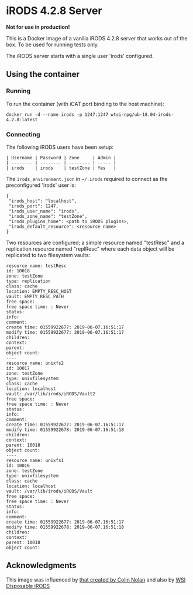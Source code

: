 # iRODS 4.2.8 Server

**Not for use in production!**

This is a Docker image of a vanilla iRODS 4.2.8 server that works out
of the box. To be used for running tests only.

The iRODS server starts with a single user 'irods' configured.

## Using the container
### Running

To run the container (with iCAT port binding to the host machine):

`docker run -d --name irods -p 1247:1247 wtsi-npg/ub-18.04-irods-4.2.8:latest`

### Connecting
The following iRODS users have been setup:

    | Username | Password | Zone     | Admin |
    | -------- | -------- | -------- | ----- |
    | irods    | irods    | testZone | Yes   |


The `irods_environment.json` in `~/.irods` required to connect as the
preconfigured 'irods' user is:

    {
     "irods_host": "localhost",
     "irods_port": 1247,
     "irods_user_name": "irods",
     "irods_zone_name": "testZone",
     "irods_plugins_home": <path to iRODS plugins>,
     "irods_default_resource": <resource name>
    }

Two resources are configured; a simple resource named "testResc" and a
replication resource named "replResc" where each data object will be
replicated to two filesystem vaults:

    resource name: testResc
    id: 10018
    zone: testZone
    type: replication
    class: cache
    location: EMPTY_RESC_HOST
    vault: EMPTY_RESC_PATH
    free space: 
    free space time: : Never
    status: 
    info: 
    comment: 
    create time: 01559922677: 2019-06-07.16:51:17
    modify time: 01559922677: 2019-06-07.16:51:17
    children: 
    context: 
    parent: 
    object count: 
    ----
    resource name: unixfs2
    id: 10017
    zone: testZone
    type: unixfilesystem
    class: cache
    location: localhost
    vault: /var/lib/irods/iRODS/Vault2
    free space: 
    free space time: : Never
    status: 
    info: 
    comment: 
    create time: 01559922677: 2019-06-07.16:51:17
    modify time: 01559922678: 2019-06-07.16:51:18
    children: 
    context: 
    parent: 10018
    object count: 
    ----
    resource name: unixfs1
    id: 10016
    zone: testZone
    type: unixfilesystem
    class: cache
    location: localhost
    vault: /var/lib/irods/iRODS/Vault
    free space: 
    free space time: : Never
    status: 
    info: 
    comment: 
    create time: 01559922677: 2019-06-07.16:51:17
    modify time: 01559922678: 2019-06-07.16:51:18
    children: 
    context: 
    parent: 10018
    object count:



## Acknowledgments

This image was influenced by [that created by Colin
Nolan](https://github.com/wtsi-hgi/docker-icat) and also by [WSI
Disposable iRODS](https://github.com/wtsi-npg/disposable-irods)
